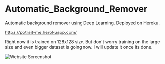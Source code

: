 # Automatic_Background_Remover
Automatic background remover using Deep Learning. Deployed on Heroku.

https://potrait-me.herokuapp.com/

Right now it is trained on 128x128 size. But don't worry training on the large size and even bigger dataset is going now.
I will update it once its done.

<img src="https://github.com/G0rav/Automatic_Background_Remover/blob/main/src/Website_Screenshot.png" alt="Website Screenshot">


